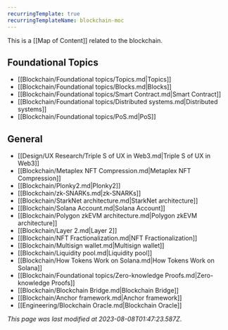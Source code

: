 ```yaml
---
recurringTemplate: true
recurringTemplateName: blockchain-moc
---
```


This is a [[Map of Content]] related to the blockchain.

## Foundational Topics

- [[Blockchain/Foundational topics/Topics.md|Topics]]
- [[Blockchain/Foundational topics/Blocks.md|Blocks]]
- [[Blockchain/Foundational topics/Smart Contract.md|Smart Contract]]
- [[Blockchain/Foundational topics/Distributed systems.md|Distributed systems]]
- [[Blockchain/Foundational topics/PoS.md|PoS]]


## General

- [[Design/UX Research/Triple S of UX in Web3.md|Triple S of UX in Web3]]
- [[Blockchain/Metaplex NFT Compression.md|Metaplex NFT Compression]]
- [[Blockchain/Plonky2.md|Plonky2]]
- [[Blockchain/zk-SNARKs.md|zk-SNARKs]]
- [[Blockchain/StarkNet architecture.md|StarkNet architecture]]
- [[Blockchain/Solana Account.md|Solana Account]]
- [[Blockchain/Polygon zkEVM architecture.md|Polygon zkEVM architecture]]
- [[Blockchain/Layer 2.md|Layer 2]]
- [[Blockchain/NFT Fractionalization.md|NFT Fractionalization]]
- [[Blockchain/Multisign wallet.md|Multisign wallet]]
- [[Blockchain/Liquidity pool.md|Liquidity pool]]
- [[Blockchain/How Tokens Work on Solana.md|How Tokens Work on Solana]]
- [[Blockchain/Foundational topics/Zero-knowledge Proofs.md|Zero-knowledge Proofs]]
- [[Blockchain/Blockchain Bridge.md|Blockchain Bridge]]
- [[Blockchain/Anchor framework.md|Anchor framework]]
- [[Engineering/Blockchain Oracle.md|Blockchain Oracle]]


*This page was last modified at 2023-08-08T01:47:23.587Z*.